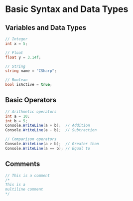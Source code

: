 # Basic Syntax and Data Types

## Variables and Data Types

```csharp
// Integer
int x = 5;

// Float
float y = 3.14f;

// String
string name = "CSharp";

// Boolean
bool isActive = true;
```

## Basic Operators

```csharp
// Arithmetic operators
int a = 10;
int b = 5;
Console.WriteLine(a + b);  // Addition
Console.WriteLine(a - b);  // Subtraction

// Comparison operators
Console.WriteLine(a > b);  // Greater than
Console.WriteLine(a == b); // Equal to
```

## Comments

```csharp
// This is a comment
/*
This is a
multiline comment
*/
```

